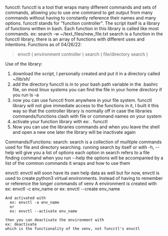 funcctl:
  funcctl is a tool that wraps many different commands and sets of commands, 
  allowing you to use one command to get output from many commands without having to constantly reference their names and many options.
  funcctl stands for "function controller". The script itself is a library of functions written in bash.
  Each function in this library is called like most commands.
    ex: search -w ~/text_files/new_file.txt
  search is a function in the funcctl library, there is an array of functions with different uses and intentions.
Functions as of 04/26/22:
  > envctl ( environment controller )
  > search ( file/directory search )
  
Use of the library:
  1. download the script, I personally created and put it in a directory called ~/lib/sh/
  2. add the directory funcctl is in to your bash path variable in the .bashrc file,
     on most linux systems you can find the file in your home directory if you run ls -a
  3. now you can use funcctl from anywhere in your file system.
     funcctl library will not give immediate access to the functions in it,
     I built it this way so that the controller library is normally off in case
     the libraries commands/functions clash with file or command names on your system
  4. activate your function library with
      ex: . funcctl
  5. Now you can use the libraries commands and
     when you leave the shell and open a new one later the library will be inactivate again
  
Commands/Functions:
  search:
    search is a collection of muiltiple commands used for file and directory searching.
    running search by itself or with -h, --help will give you a list of options
    each option in search refers to a file finding command 
    when you run --help the options will be accompanied by a list of the common commands it wraps
    and how to use them 
    
  envctl:
    envctl will soon have its own help data as well but for now,
    envctl is used to create python3 virtual environments.
    Instead of having to remember or reference the longer commands of venv
    A environment is created with
      ex: envctl -c env_name
      or
      ex: envctl --create env_name
      
    And activated with
      ex: envctl -a env_name
      or
      ex: envctl --activate env_name
      
    then you can deactivate the environment with 
    ex: deactivate
    which is the functionality of the venv, not funcctl's envctl

